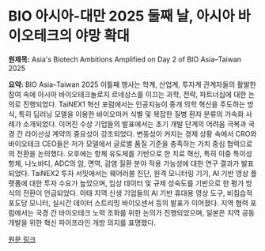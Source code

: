 # BIO 아시아-대만 2025 둘째 날, 아시아 바이오테크의 야망 확대

**원제목:** Asia's Biotech Ambitions Amplified on Day 2 of BIO Asia–Taiwan 2025

**요약:** BIO Asia–Taiwan 2025 이틀째 행사는 학계, 산업계, 투자계 관계자들의 활발한 참여 속에 아시아 바이오테크놀로지 르네상스를 이끄는 과학, 전략, 파트너십에 대한 논의로 진행되었다.  TaiNEX1 혁신 포럼에서는 인공지능이 중개 의학 혁신을 주도하는 방식, 특히 딥러닝 모델을 이용한 바이오마커 식별 및 복잡한 질병 환자 분류의 가속화 사례가 소개되었다.  이어진 수상 기업들의 발표에서는 초기 개발 단계의 어려움 극복과 국경 간 라이선싱 계약의 중요성이 강조되었다.  변동성이 커지는 경제 상황 속에서 CRO와 바이오테크 CEO들은 저가 모델에서 글로벌 품질 기준을 충족하는 가치 중심 협력으로의 전환을 논의했다.  오후에는 항체 유도체를 기반으로 한 치료 혁신, 특히 이중 특이성 항체, 나노바디, ADC의 암, 면역, 감염 질환 분야 적용 가능성에 대한 연구 결과가 발표되었다.  TaiNEX2 투자 서밋에서는 웨어러블 진단, 원격 모니터링 기기, AI 기반 영상 플랫폼에 대한 투자 수요가 높았으며, 임상 데이터 및 규제 성숙도를 기반으로 한 평가 방식의 전환이 언급되었다.  아태 지역 신생 기업들의 AI 기반 휴대용 영상 도구, 비침습적 포도당 모니터, 실시간 데이터 스트리밍 바이오센서 등의 발표가 이어졌다.  지역 협력 포럼에서는 국경 간 바이오테크 노력 조화를 위한 논의가 진행되었으며, 일본은 지역 공동 개발을 위한 혁신 파이프라인 개방 의지를 표명했다.

[원문 링크](https://www.biospectrumasia.com/news/26/26404/asias-biotech-ambitions-amplified-on-day-2-of-bio-asiataiwan-2025.html)
